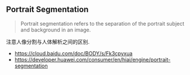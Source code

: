 ## Portrait Segmentation
> Portrait segmentation refers to the separation of the portrait subject and background in an image.

注意人像分割与人体解析之间的区别.

- <https://cloud.baidu.com/doc/BODY/s/Fk3cpyxua>
- <https://developer.huawei.com/consumer/en/hiai/engine/portrait-segmentation>

